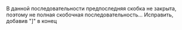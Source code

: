 В данной последовательности  предпоследняя скобка не закрыта, поэтому не полная  скобочная последовательность... Исправить, добавив "]" в конец